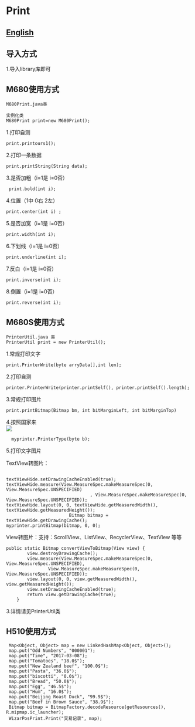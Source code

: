 # Print <br/>
## <a href="https://github.com/wuxinxi/Print/blob/master/English.md">English</a>
## 导入方式 <br>
1.导入library库即可 <br>
## M680使用方式
```
M680Print.java类

实例化类
M680Print print=new M680Print();
```
1.打印自测
 ```
 print.printours1();
 ```
2.打印一条数据
```
print.printString(String data);
```
3.是否加粗（i=1是 i=0否）
```
 print.bold(int i);
```
4.位置（1中 0右 2左）
```
print.center(int i) ;
```
5.是否加宽（i=1是 i=0否）
```
print.width(int i);
```
6.下划线（i=1是 i=0否）
```
print.underline(int i);
```
7.反白（i=1是 i=0否）
```
print.inverse(int i);
```
8.倒置（i=1是 i=0否）
```
print.reverse(int i);
```
## M680S使用方式
```
PrinterUtil.java 类
PrinterUtil print = new PrinterUtil();
```
1.常规打印文字
```
print.PrinterWrite(byte arryData[],int len);
```
2.打印自测
```
printer.PrinterWrite(printer.printSelf(), printer.printSelf().length);
```
3.常规打印图片
```
print.printBitmap(Bitmap bm, int bitMarginLeft, int bitMarginTop)
```
4.按照国家来<br>
<img src="http://img.027cgb.cn/20170504/2017518631372323792.png" /> <br/>
```
  myprinter.PrinterType(byte b);
```
5.打印文字图片

TextView转图片：<br>
```

textViewHide.setDrawingCacheEnabled(true);
textViewHide.measure(View.MeasureSpec.makeMeasureSpec(0, View.MeasureSpec.UNSPECIFIED)
                                , View.MeasureSpec.makeMeasureSpec(0, View.MeasureSpec.UNSPECIFIED));
textViewHide.layout(0, 0, textViewHide.getMeasuredWidth(), textViewHide.getMeasuredHeight());
                        Bitmap bitmap = textViewHide.getDrawingCache();
myprinter.printBitmap(bitmap, 0, 0);

```
View转图片：支持：ScrollView、ListView、RecyclerView、TextView 等等<br>
```
public static Bitmap convertViewToBitmap(View view) {
        view.destroyDrawingCache();
        view.measure(View.MeasureSpec.makeMeasureSpec(0, View.MeasureSpec.UNSPECIFIED),
                View.MeasureSpec.makeMeasureSpec(0, View.MeasureSpec.UNSPECIFIED));
        view.layout(0, 0, view.getMeasuredWidth(), view.getMeasuredHeight());
        view.setDrawingCacheEnabled(true);
        return view.getDrawingCache(true);
    }
```
3.详情请见PrinterUtil类
## H510使用方式
```
 Map<Object, Object> map = new LinkedHashMap<Object, Object>();
 map.put("Odd Numbers", "000001");
 map.put("Time", "2017-03-08");
 map.put("Tomatoes", "18.0$");
 map.put("New Zealand beef", "100.0$");
 map.put("Pasta", "36.0$");
 map.put("biscotti", "0.0$");
 map.put("Bread", "50.0$");
 map.put("Egg", "46.5$");
 map.put("Hum", "16.0$");
 map.put("Beijing Roast Duck", "99.9$");
 map.put("Beef in Brown Sauce", "38.9$");
 Bitmap bitmap = BitmapFactory.decodeResource(getResources(), R.mipmap.ic_launcher);
 WizarPosPrint.Print("交易记录", map);
```
